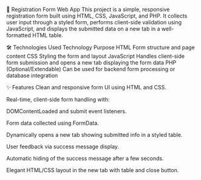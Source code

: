 📄 Registration Form Web App
This project is a simple, responsive registration form built using HTML, CSS, JavaScript, and PHP. It collects user input through a styled form, performs client-side validation using JavaScript, and displays the submitted data on a new tab in a well-formatted HTML table.

🛠️ Technologies Used
Technology	Purpose
HTML	Form structure and page content
CSS	Styling the form and layout
JavaScript	Handles client-side form submission and opens a new tab displaying the form data
PHP	(Optional/Extendable) Can be used for backend form processing or database integration

✨ Features
Clean and responsive form UI using HTML and CSS.

Real-time, client-side form handling with:

DOMContentLoaded and submit event listeners.

Form data collected using FormData.

Dynamically opens a new tab showing submitted info in a styled table.

User feedback via success message display.

Automatic hiding of the success message after a few seconds.

Elegant HTML/CSS layout in the new tab with table and close button.
